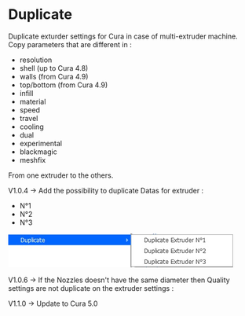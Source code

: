 # Duplicate

Duplicate exturder settings for Cura in case of multi-extruder machine. Copy parameters that are different in :
- resolution
- shell (up to Cura 4.8)
- walls (from Cura 4.9)
- top/bottom (from Cura 4.9)
- infill
- material
- speed
- travel
- cooling
- dual
- experimental
- blackmagic
- meshfix

From one extruder to the others.

V1.0.4   -> Add the possibility to duplicate Datas for extruder :
- N°1
- N°2
- N°3

![Menu](./images/Menu.jpg)

V1.0.6   -> If the Nozzles doesn't have the same diameter then Quality settings are not duplicate on the extruder settings :

V1.1.0   -> Update to Cura 5.0
